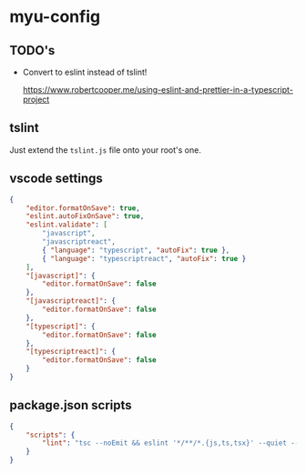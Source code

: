 # myu-config

## TODO's

-   Convert to eslint instead of tslint!

    https://www.robertcooper.me/using-eslint-and-prettier-in-a-typescript-project

## tslint

Just extend the `tslint.js` file onto your root's one.

## vscode settings

```json
{
    "editor.formatOnSave": true,
    "eslint.autoFixOnSave": true,
    "eslint.validate": [
        "javascript",
        "javascriptreact",
        { "language": "typescript", "autoFix": true },
        { "language": "typescriptreact", "autoFix": true }
    ],
    "[javascript]": {
        "editor.formatOnSave": false
    },
    "[javascriptreact]": {
        "editor.formatOnSave": false
    },
    "[typescript]": {
        "editor.formatOnSave": false
    },
    "[typescriptreact]": {
        "editor.formatOnSave": false
    }
}
```

## package.json scripts

```json
{
    "scripts": {
        "lint": "tsc --noEmit && eslint '*/**/*.{js,ts,tsx}' --quiet --fix"
    }
}
```
